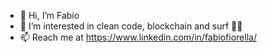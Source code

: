 - 👋 Hi, I’m Fabio
- 👀 I’m interested in clean code, blockchain and surf :surfing_man:
- 📫 Reach me at https://www.linkedin.com/in/fabiofiorella/ 

<!---
bafio89/bafio89 is a ✨ special ✨ repository because its `README.md` (this file) appears on your GitHub profile.
You can click the Preview link to take a look at your changes.
--->
